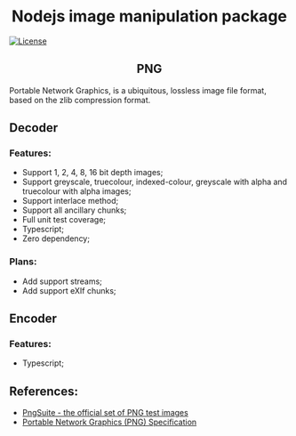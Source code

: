 # <div align="center">Nodejs image manipulation package</div>

[![License][repo_license_img]][repo_license_url]

## <div align="center">PNG</div>

Portable Network Graphics, is a ubiquitous, lossless image file format, based on the zlib compression format.

## Decoder
### Features:
- Support 1, 2, 4, 8, 16 bit depth images;
- Support greyscale, truecolour, indexed-colour, greyscale with alpha and truecolour with alpha images;
- Support interlace method;
- Support all ancillary chunks;
- Full unit test coverage;
- Typescript;
- Zero dependency;

### Plans:
- Add support streams;
- Add support eXIf chunks;

## Encoder
### Features:
- Typescript;

## References:
- [PngSuite - the official set of PNG test images](http://www.schaik.com/pngsuite2011/pngsuite.html)
- [Portable Network Graphics (PNG) Specification](https://www.w3.org/TR/png/)

<!-- Repository -->
[repo_license_img]: https://img.shields.io/github/license/blackPavlin/nimp?style=for-the-badge&logo=none
[repo_license_url]: https://github.com/blackPavlin/nimp/blob/master/LICENSE
